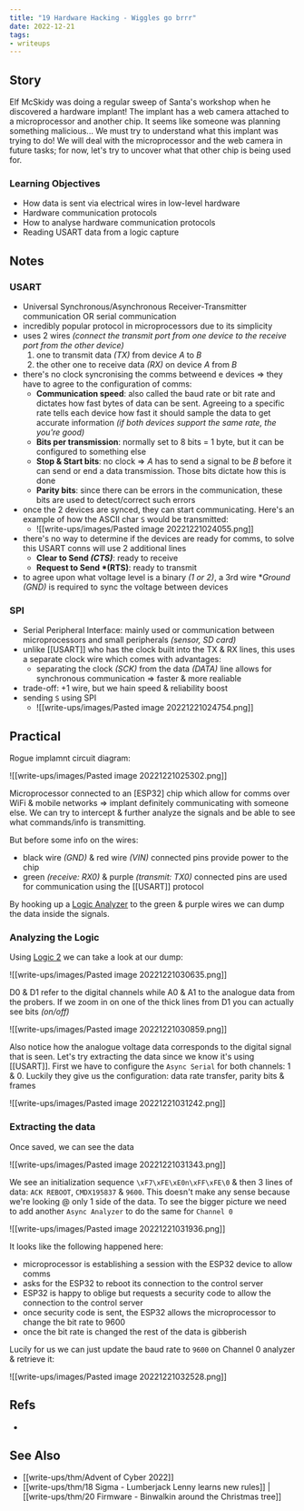 ```yaml
---
title: "19 Hardware Hacking - Wiggles go brrr"
date: 2022-12-21
tags:
- writeups
---
```


## Story
Elf McSkidy was doing a regular sweep of Santa's workshop when he discovered a hardware implant! The implant has a web camera attached to a microprocessor and another chip. It seems like someone was planning something malicious... We must try to understand what this implant was trying to do! We will deal with the microprocessor and the web camera in future tasks; for now, let's try to uncover what that other chip is being used for.

### Learning Objectives
- How data is sent via electrical wires in low-level hardware
- Hardware communication protocols
- How to analyse hardware communication protocols
- Reading USART data from a logic capture

## Notes

### USART
- Universal Synchronous/Asynchronous Receiver-Transmitter communication OR serial communication
- incredibly popular protocol in microprocessors due to its simplicity
- uses 2 wires *(connect the transmit port from one device to the receive port from the other device)*
	1. one to transmit data *(TX)* from device $A$ to $B$
	2. the other one to receive data *(RX)* on device $A$ from $B$ 
- there's no clock syncronising the comms betweend e devices => they have to agree to the configuration of comms:
	- **Communication speed**: also called the baud rate or bit rate and dictates how fast bytes of data can be sent. Agreeing to a specific rate tells each device how fast it should sample the data to get accurate information *(if both devices support the same rate, the you're good)*
	- **Bits per transmission**: normally set to 8 bits = 1 byte, but it can be configured to something else
	- **Stop & Start bits**: no clock => $A$ has to send a signal to be $B$ before it can send or end a data transmission. Those bits dictate how this is done
	- **Parity bits**: since there can be errors in the communication, these bits are used to detect/correct such errors
- once the 2 devices are synced, they can start communicating. Here's an example of how the ASCII char `S` would be transmitted:
	- ![[write-ups/images/Pasted image 20221221024055.png]]
- there's no way to determine if the devices are ready for comms, to solve this USART conns will use 2 additional lines
	- **Clear to Send *(CTS)***: ready to receive
	- **Request to Send *(RTS)**: ready to transmit
- to agree upon what voltage level is a binary *(1 or 2)*, a 3rd wire **Ground *(GND)** is required to sync the voltage between devices

### SPI
- Serial Peripheral Interface: mainly used or communication between microprocessors and small peripherals *(sensor, SD card)*
- unlike [[USART]] who has the clock built into the TX & RX lines, this uses a separate clock wire which comes with advantages:
	- separating the clock *(SCK)* from the data *(DATA)* line allows for synchronous communication => faster & more realiable
- trade-off: +1 wire, but we hain speed & reliability boost
- sending `S` using SPI
	- ![[write-ups/images/Pasted image 20221221024754.png]]

## Practical

Rogue implamnt circuit diagram:

![[write-ups/images/Pasted image 20221221025302.png]]

Microprocessor connected to an [ESP32] chip which allow for comms over WiFi & mobile networks => implant definitely communicating with someone else. We can try to intercept & further analyze the signals and be able to see what commands/info is transmitting.

But before some info on the wires:
- black wire *(GND)* & red wire *(VIN)* connected pins provide power to the chip
- green *(receive: RX0)* & purple *(transmit: TX0)* connected pins are used for communication using the [[USART]] protocol

By hooking up a [Logic Analyzer](https://www.saleae.com/) to the green & purple wires we can dump the data inside the signals.


### Analyzing the Logic

Using [Logic 2](https://support.saleae.com/logic-software/sw-download) we can take a look at our dump:

![[write-ups/images/Pasted image 20221221030635.png]]

D0 & D1 refer to the digital channels while A0 & A1 to the analogue data from the probers. If we zoom in on one of the thick lines from D1 you can actually see bits *(on/off)*

![[write-ups/images/Pasted image 20221221030859.png]]

Also notice how the analogue voltage data corresponds to the digital signal that is seen. Let's try extracting the data since we know it's using [[USART]]. First we have to configure the `Async Serial` for both channels: 1 & 0. Luckily they give us the configuration: data rate transfer, parity bits & frames

![[write-ups/images/Pasted image 20221221031242.png]]

### Extracting the data

Once saved, we can see the data

![[write-ups/images/Pasted image 20221221031343.png]]

We see an initialization sequence `\xF7\xFE\xE0n\xFF\xFE\0` & then 3 lines of data:
`ACK REBOOT`, `CMDX195837` & `9600`. This doesn't make any sense because we're looking @ only  1 side of the data. To see the bigger picture we need to add another `Async Analyzer` to do the same for `Channel 0`

![[write-ups/images/Pasted image 20221221031936.png]]

It looks like the following happened here:
- microprocessor is establishing a session with the ESP32 device to allow comms 
- asks for the ESP32 to reboot its connection to the control server
- ESP32 is happy to oblige but requests a security code to allow the connection to the control server
- once security code is sent, the ESP32 allows the microprocessor to change the bit rate to 9600
- once the bit rate is changed the rest of the data is gibberish

Lucily for us we can just update the baud rate to `9600` on Channel 0 analyzer & retrieve it:

![[write-ups/images/Pasted image 20221221032528.png]]


## Refs
- 

## See Also
- [[write-ups/thm/Advent of Cyber 2022]]
- [[write-ups/thm/18 Sigma - Lumberjack Lenny learns new rules]] | [[write-ups/thm/20 Firmware - Binwalkin around the Christmas tree]]
